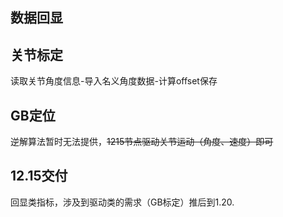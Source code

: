 ## 数据回显

## 关节标定
读取关节角度信息-导入名义角度数据-计算offset保存
## GB定位
逆解算法暂时无法提供，~~1215节点驱动关节运动（角度、速度）即可~~
## 12.15交付
回显类指标，涉及到驱动类的需求（GB标定）推后到1.20.